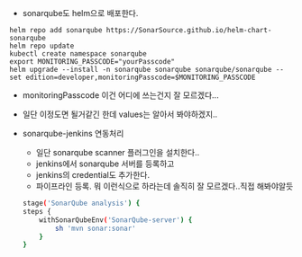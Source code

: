 - sonarqube도 helm으로 배포한다.
```
helm repo add sonarqube https://SonarSource.github.io/helm-chart-sonarqube
helm repo update
kubectl create namespace sonarqube
export MONITORING_PASSCODE="yourPasscode"
helm upgrade --install -n sonarqube sonarqube sonarqube/sonarqube --set edition=developer,monitoringPasscode=$MONITORING_PASSCODE
```
- monitoringPasscode 이건 어디에 쓰는건지 잘 모르겠다...
- 일단 이정도면 될거같긴 한데 values는 알아서 봐야하겠지..

- sonarqube-jenkins 연동처리
    * 일단 sonarqube scanner 플러그인을 설치한다..
    * jenkins에서 sonarqube 서버를 등록하고
    * jenkins의 credential도 추가한다.
    * 파이프라인 등록. 뭐 이런식으로 하라는데 솔직히 잘 모르겠다..직접 해봐야알듯
    ```sh
    stage('SonarQube analysis') {
    steps {
        withSonarQubeEnv('SonarQube-server') {
            sh 'mvn sonar:sonar'
        }
    }
    ```